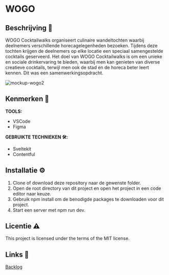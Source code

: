 # WOGO

## Beschrijving 📄
WOGO Cocktailwalks organiseert culinaire wandeltochten waarbij deelnemers verschillende horecagelegenheden bezoeken. Tijdens deze tochten krijgen de deelnemers op elke locatie een speciaal samengestelde cocktails geserveerd. Het doel van WOGO Cocktailwalks is om een unieke en sociale drinkervaring te bieden, waarbij men kan genieten van diverse creatieve cocktails, terwijl men ook de stad en de horeca beter leert kennen. Dit was een samenwerkingsopdracht. 

![mockup-wogo2](https://github.com/mcphendriks/wogo/assets/112857444/8a4b6785-f30d-488b-a680-0893cdb2cc2e)


## Kenmerken 🧰

**TOOLS:**
* VSCode
* Figma
  
**GEBRUIKTE TECHNIEKEN 🛠️:**
* Sveltekit
* Contentful

## Installatie ⚙️
1. Clone of download deze repository naar de gewenste folder.
2. Open de root directory van dit project en open het project in een code editor naar keuze.
3. Gebruik npm install om de benodigde packages te downloaden voor dit project.
5. Start een server met npm run dev.
   
## Licentie ⚠️
This project is licensed under the terms of the MIT license.

## Links 🔗

[Backlog](https://github.com/orgs/fdnd-agency/projects/29/views/1)
